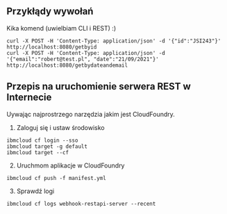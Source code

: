 ## Przykłądy wywołań
Kika komend (uwielbiam CLI i REST) :)
```
curl -X POST -H 'Content-Type: application/json' -d '{"id":"JSI243"}' http://localhost:8080/getbyid
curl -X POST -H 'Content-Type: application/json' -d '{"email":"robert@test.pl", "date":"21/09/2021"}' http://localhost:8080/getbydateandemail
```

## Przepis na uruchomienie serwera REST w Internecie
Uywając najprostrzego narzędzia jakim jest CloudFoundry.

1. Zaloguj się i ustaw środowisko
```
ibmcloud cf login --sso
ibmcloud target -g default 
ibmcloud target --cf
```
2. Uruchmom aplikacje w CloudFoundry
```
ibmcloud cf push -f manifest.yml
```
3. Sprawdź logi
```
ibmcloud cf logs webhook-restapi-server --recent
```
